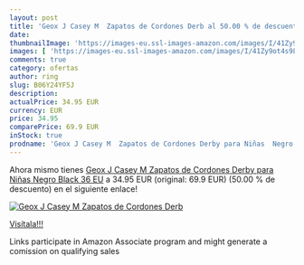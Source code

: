 ```yaml
---
layout: post
title: 'Geox J Casey M  Zapatos de Cordones Derb al 50.00 % de descuento'
date: 
thumbnailImage: 'https://images-eu.ssl-images-amazon.com/images/I/41Zy9ot4s9L._SL200_.jpg'
images: [ 'https://images-eu.ssl-images-amazon.com/images/I/41Zy9ot4s9L._SL200_.jpg' ]
comments: true
category: ofertas
author: ring
slug: B06Y24YF5J
description:
actualPrice: 34.95 EUR
currency: EUR
price: 34.95
comparePrice: 69.9 EUR
inStock: true
prodname: 'Geox J Casey M  Zapatos de Cordones Derby para Niñas  Negro  Black   36 EU'
---
```


Ahora mismo tienes [Geox J Casey M  Zapatos de Cordones Derby para Niñas  Negro  Black   36 EU](https://www.amazon.es/dp/B06Y24YF5J/?tag=tolees-21) a 34.95 EUR (original: 69.9 EUR) (50.00 %  de descuento) en el siguiente enlace!

[![Geox J Casey M  Zapatos de Cordones Derb](https://images-eu.ssl-images-amazon.com/images/I/41Zy9ot4s9L._SL200_.jpg)](https://www.amazon.es/dp/B06Y24YF5J/?tag=tolees-21)

[Visítala!!!](https://www.amazon.es/dp/B06Y24YF5J/?tag=tolees-21)

Links participate in Amazon Associate program and might generate a comission on qualifying sales

